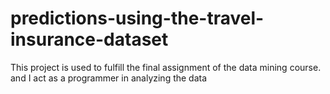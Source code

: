 # predictions-using-the-travel-insurance-dataset
This project is used to fulfill the final assignment of the data mining course. and I act as a programmer in analyzing the data
